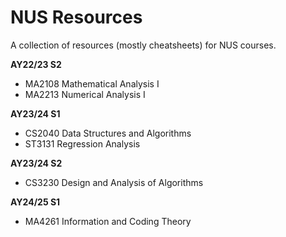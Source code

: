 # NUS Resources

A collection of resources (mostly cheatsheets) for NUS courses.

**AY22/23 S2**
- MA2108 Mathematical Analysis I 
- MA2213 Numerical Analysis I

**AY23/24 S1**
- CS2040 Data Structures and Algorithms
- ST3131 Regression Analysis

**AY23/24 S2**
- CS3230 Design and Analysis of Algorithms

**AY24/25 S1**
- MA4261 Information and Coding Theory
